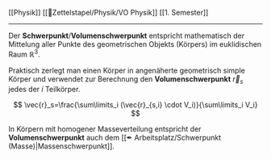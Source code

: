 [[Physik]] [[📂Zettelstapel/Physik/VO Physik]] [[1. Semester]]

---

Der **Schwerpunkt**/**Volumenschwerpunkt** entspricht mathematisch der Mittelung aller Punkte des geometrischen Objekts (Körpers) im euklidischen Raum $\mathbb {R} ^{3}$.

Praktisch zerlegt man einen Körper in angenäherte geometrisch simple Körper und verwendet zur Berechnung den **Volumenschwerpunkt** $\vec{r}_{s}$ jedes der $i$ Teilkörper.

$$
\vec{r}_s=\frac{\sum\limits_i (\vec{r}_{s,i} \cdot V_i)}{\sum\limits_i V_i}
$$

In Körpern mit homogener Masseverteilung entspricht der **Volumenschwerpunkt** auch dem [[✒ Arbeitsplatz/Schwerpunkt (Masse)|Massenschwerpunkt]].